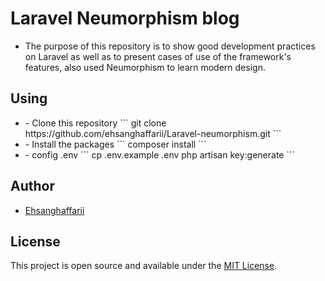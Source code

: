 # Laravel Neumorphism blog 

* The purpose of this repository is to show good development practices on Laravel as well as to present cases of use of the framework's features, also used Neumorphism to learn modern design.

## Using

<ul>
    <li>- Clone this repository
    ```
    git clone https://github.com/ehsanghaffarii/Laravel-neumorphism.git
    ```
    </li>
    <li>- Install the packages
    ```
    composer install
    ```
    </li>
    <li>- config .env 
    ```
    cp .env.example .env
    php artisan key:generate
    ```
    </li>
</ul>


## Author

- [Ehsanghaffarii](https://Ehsanghaffarii.ir)

## License

This project is open source and available under the [MIT License](https://github.com/taniarascia/taniarascia.com/blob/master/LICENSE).
